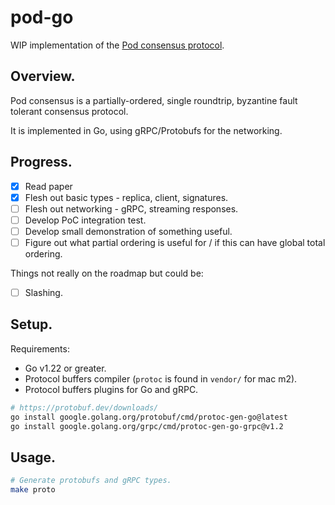 pod-go
======

WIP implementation of the [Pod consensus protocol](https://x.com/liamzebedee/status/1890324486181843111).

## Overview.

Pod consensus is a partially-ordered, single roundtrip, byzantine fault tolerant consensus protocol.

It is implemented in Go, using gRPC/Protobufs for the networking.

## Progress.

 - [x] Read paper
 - [x] Flesh out basic types - replica, client, signatures.
 - [ ] Flesh out networking - gRPC, streaming responses.
 - [ ] Develop PoC integration test.
 - [ ] Develop small demonstration of something useful.
 - [ ] Figure out what partial ordering is useful for / if this can have global total ordering.

Things not really on the roadmap but could be:

 - [ ] Slashing.

## Setup.

Requirements:

 * Go v1.22 or greater.
 * Protocol buffers compiler (`protoc` is found in `vendor/` for mac m2).
 * Protocol buffers plugins for Go and gRPC.
```sh
# https://protobuf.dev/downloads/
go install google.golang.org/protobuf/cmd/protoc-gen-go@latest
go install google.golang.org/grpc/cmd/protoc-gen-go-grpc@v1.2
```

## Usage.

```sh
# Generate protobufs and gRPC types.
make proto
```

